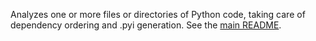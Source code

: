 Analyzes one or more files or directories of Python code, taking care of
dependency ordering and .pyi generation. See the
[main README](https://github.com/google/pytype/tree/main/README.md).
